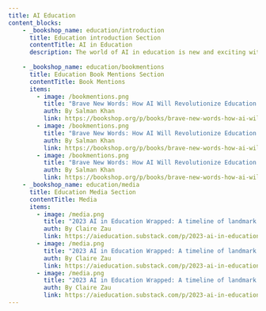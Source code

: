 ```yaml
---
title: AI Education
content_blocks:
    - _bookshop_name: education/introduction
      title: Education introduction Section
      contentTitle: AI in Education
      description: The world of AI in education is new and exciting with high potential to help students and educators more effectively learn and educate. AI in education is also fraught with concerns about how to deploy in meaningful ways that include guardrails and best practices. What are the implications for the next generation of students and educators? How do we maintain checks and balances, or avoid de-skilling? These just some of the questions on the mind thought-leaders in the AI edtech space. Check out some books and articles below that our staff believes will help educate those interested in AI and its promise for education.
  
    - _bookshop_name: education/bookmentions
      title: Education Book Mentions Section
      contentTitle: Book Mentions
      items: 
        - image: /bookmentions.png
          title: "Brave New Words: How AI Will Revolutionize Education (and Why That's a Good Thing) Book"
          auth: By Salman Khan
          link: https://bookshop.org/p/books/brave-new-words-how-ai-will-revolutionize-education-and-why-that-s-a-good-thing-salman-khan/20453214?ean=9780593656952
        - image: /bookmentions.png
          title: "Brave New Words: How AI Will Revolutionize Education (and Why That's a Good Thing) Book"
          auth: By Salman Khan
          link: https://bookshop.org/p/books/brave-new-words-how-ai-will-revolutionize-education-and-why-that-s-a-good-thing-salman-khan/20453214?ean=9780593656952
        - image: /bookmentions.png
          title: "Brave New Words: How AI Will Revolutionize Education (and Why That's a Good Thing) Book"
          auth: By Salman Khan
          link: https://bookshop.org/p/books/brave-new-words-how-ai-will-revolutionize-education-and-why-that-s-a-good-thing-salman-khan/20453214?ean=9780593656952
    - _bookshop_name: education/media
      title: Education Media Section
      contentTitle: Media
      items: 
        - image: /media.png
          title: "2023 AI in Education Wrapped: A timeline of landmark moments and pivotal developments that transformed AI in Education in 2023"
          auth: By Claire Zau
          link: https://aieducation.substack.com/p/2023-ai-in-education-wrapped?utm_source=post-email-title&publication_id=914032&post_id=139892100&utm_campaign=email-post-title&isFreemail=true&r=33ax8y&triedRedirect=true
        - image: /media.png
          title: "2023 AI in Education Wrapped: A timeline of landmark moments and pivotal developments that transformed AI in Education in 2023"
          auth: By Claire Zau
          link: https://aieducation.substack.com/p/2023-ai-in-education-wrapped?utm_source=post-email-title&publication_id=914032&post_id=139892100&utm_campaign=email-post-title&isFreemail=true&r=33ax8y&triedRedirect=true
        - image: /media.png
          title: "2023 AI in Education Wrapped: A timeline of landmark moments and pivotal developments that transformed AI in Education in 2023"
          auth: By Claire Zau
          link: https://aieducation.substack.com/p/2023-ai-in-education-wrapped?utm_source=post-email-title&publication_id=914032&post_id=139892100&utm_campaign=email-post-title&isFreemail=true&r=33ax8y&triedRedirect=true
---
```

